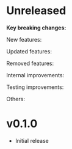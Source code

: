 Unreleased
==========

**Key breaking changes:**

New features:

Updated features:

Removed features:

Internal improvements:

Testing improvements:

Others:

v0.1.0
======

* Initial release
